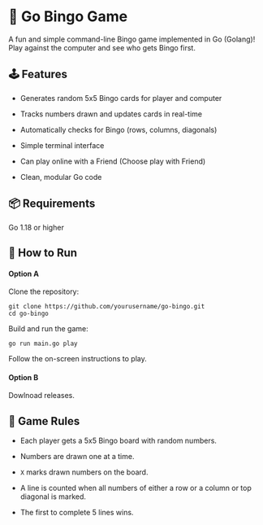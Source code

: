 # 🎱 Go Bingo Game

A fun and simple command-line Bingo game implemented in Go (Golang)! Play against the computer and see who gets Bingo first.

## 🕹️ Features

* Generates random 5x5 Bingo cards for player and computer

* Tracks numbers drawn and updates cards in real-time

* Automatically checks for Bingo (rows, columns, diagonals)

* Simple terminal interface

* Can play online with a Friend (Choose play with Friend)

* Clean, modular Go code


## 📦 Requirements
Go 1.18 or higher

## 🚀 How to Run

#### **Option A**

Clone the repository:

```
git clone https://github.com/yourusername/go-bingo.git
cd go-bingo
```

Build and run the game:

``` go run main.go play ```

Follow the on-screen instructions to play.

#### **Option B**

Dowlnoad releases.

## 🧠 Game Rules
* Each player gets a 5x5 Bingo board with random numbers.

* Numbers are drawn one at a time.

* ``X`` marks drawn numbers on the board.

* A line is counted when all numbers of either a row or a column or top diagonal is marked.

* The first to complete 5 lines wins.
